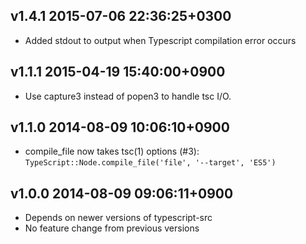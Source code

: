 ## v1.4.1 2015-07-06 22:36:25+0300

* Added stdout to output when Typescript compilation error occurs

## v1.1.1 2015-04-19 15:40:00+0900

* Use capture3 instead of popen3 to handle tsc I/O.

## v1.1.0 2014-08-09 10:06:10+0900

* compile_file now takes tsc(1) options (#3):
  `TypeScript::Node.compile_file('file', '--target', 'ES5')`

## v1.0.0 2014-08-09 09:06:11+0900

* Depends on newer versions of typescript-src
* No feature change from previous versions
